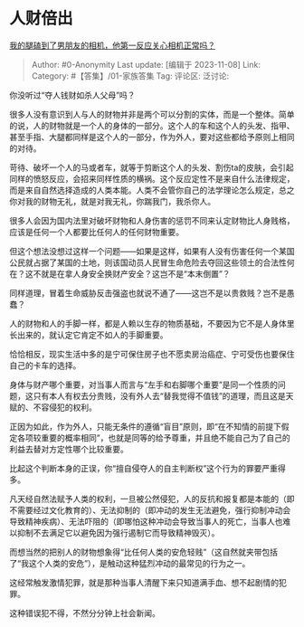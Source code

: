 # 人财倍出
[我的腿磕到了男朋友的相机，他第一反应关心相机正常吗？](https://www.zhihu.com/question/617435742/answer/3279354912)

> Author: #0-Anonymity
> Last update: [编辑于 2023-11-08]
> Link:
> Category: #【答集】/01-家族答集 
> Tag:
> 评论区:
> 泛讨论:

你没听过“夺人钱财如杀人父母”吗？

很多人没有意识到人与人的财物并非是两个可以分割的实体，而是一个整体。简单的说，人的财物就是一个人的身体的一部分。这个人的车和这个人的头发、指甲、甚至手指、大腿都同样是这个人的一部分，作为外人，要对这些都给予原则上相同的对待。

苛待、破坏一个人的马或者车，就等于剪断这个人的头发、割伤ta的皮肤，会引起同样的愤怒反应，会招来同样性质的横祸。这个反应定性不是来自什么法律规定，而是来自自然选择造成的人类本能。人类不会管你自己的法学理论怎么规定，总之你对我的财物无礼，就是对我无礼，你踹我门，我杀你人。

很多人会因为国内法里对破坏财物和人身伤害的惩罚不同来认定财物比人身贱格，应该是任何一个人都要比任何人的任何财物重要。

但这个想法没想过这样一个问题——如果是这样，如果有人没有伤害任何一个某国公民就占据了某国的土地，则该国动员人民冒生命危险去夺回这些领土的合法性何在？这不就是在拿人身安全换财产安全？这岂不是“本末倒置”？

同样道理，冒着生命威胁反击强盗也就说不通了——这岂不是以贵救贱？岂不是愚蠢？

人的财物和人的手脚一样，都是人赖以生存的物质基础，不要因为它不是人身体里长出来的，就认定它肯定不如人的手脚重要。

恰恰相反，现实生活中多的是宁可保住房子也不愿卖房治癌症、宁可受伤也要保住自己的卡车的选择。

身体与财产哪个重要，对当事人而言与“左手和右脚哪个重要”是同一个性质的问题，这只有本人有权去分贵贱，没有外人去“替我觉得不值钱”的道理，而且这是天赋的、不容侵犯的权利。

正因为如此，作为外人，只能无条件的遵循“盲目”原则，即“在不知情的前提下假定各项较重要的概率相同”，也就是同等的给予尊重，并且绝不能自己为了自己的利益去替对方定性哪个比较重要。

比起这个判断本身的正误，你“擅自侵夺人的自主判断权”这个行为的罪要严重得多。

凡天经自然法赋予人类的权利，一旦被公然侵犯，人的反抗和报复都是本能的（即不需要经过文化教育的）、无法抑制的（即冲动的发生无法避免，强行抑制冲动会导致精神疾病）、无法吓阻的（即哪怕这种冲动会导致当事人的死亡，当事人也难以抑制不去满足它以避免因为强行遏制它而导致精神毁灭）。

而想当然的把别人的财物想象得“比任何人类的安危轻贱”（这自然就夹带包括了“我这个人类的安危”），是触动这种猛烈冲动的最常见的行为之一。

这经常触发激情犯罪，就是那种当事人清醒下来只知道满手血、想不起剧情的犯罪。

这种错误犯不得，不然分分钟上社会新闻。